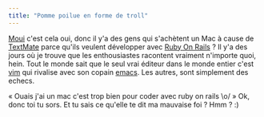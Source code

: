 ```yaml
---
title: "Pomme poilue en forme de troll"
---
```


[Moui](http://www.loudthinking.com/arc/000554.html) c'est cela oui, donc il
y'a des gens qui s'achètent un Mac à cause de
[TextMate](http://macromates.com/blog/archives/2006/01/06/textmate-15/) parce
qu'ils veulent développer avec [Ruby On Rails](http://www.rubyonrails.org/) ?
Il y'a des jours où je trouve que les enthousiastes racontent vraiment
n'importe quoi, hein. Tout le monde sait que le seul vrai éditeur dans le
monde entier c'est [vim](http://www.vim.org) qui rivalise avec son copain
[emacs](http://www.gnu.org/software/emacs/emacs.html). Les autres, sont
simplement des echecs.

« Ouais j'ai un mac c'est trop bien pour coder avec ruby on rails \o/ » Ok,
donc toi tu sors. Et tu sais ce qu'elle te dit ma mauvaise foi ? Hmm ? :)

